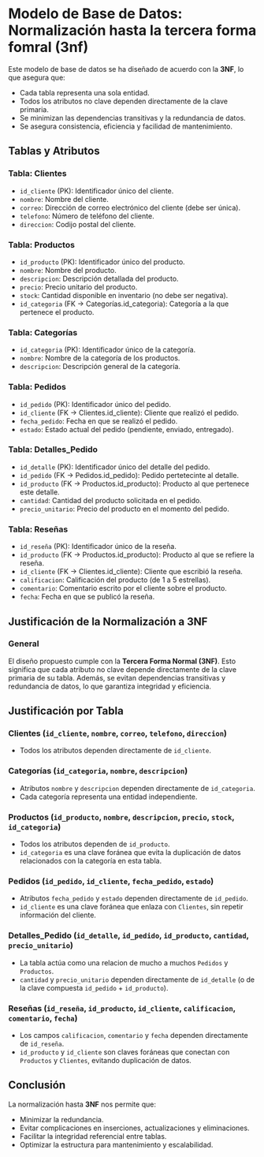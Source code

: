 # Modelo de Base de Datos: Normalización hasta la tercera forma fomral (3nf)

Este modelo de base de datos se ha diseñado de acuerdo con la **3NF**, lo que asegura que:

- Cada tabla representa una sola entidad.
- Todos los atributos no clave dependen directamente de la clave primaria.
- Se minimizan las dependencias transitivas y la redundancia de datos.
- Se asegura consistencia, eficiencia y facilidad de mantenimiento.

## Tablas y Atributos

### Tabla: Clientes
- `id_cliente` (PK): Identificador único del cliente.
- `nombre`: Nombre del cliente.
- `correo`: Dirección de correo electrónico del cliente (debe ser única).
- `telefono`: Número de teléfono del cliente.
- `direccion`: Codijo postal del cliente.

### Tabla: Productos
- `id_producto` (PK): Identificador único del producto.
- `nombre`: Nombre del producto.
- `descripcion`: Descripción detallada del producto.
- `precio`: Precio unitario del producto.
- `stock`: Cantidad disponible en inventario (no debe ser negativa).
- `id_categoria` (FK → Categorías.id_categoria): Categoría a la que pertenece el producto.

### Tabla: Categorías
- `id_categoria` (PK): Identificador único de la categoría.
- `nombre`: Nombre de la categoría de los productos.
- `descripcion`: Descripción general de la categoría.

### Tabla: Pedidos
- `id_pedido` (PK): Identificador único del pedido.
- `id_cliente` (FK → Clientes.id_cliente): Cliente que realizó el pedido.
- `fecha_pedido`: Fecha en que se realizó el pedido.
- `estado`: Estado actual del pedido (pendiente, enviado, entregado).

### Tabla: Detalles_Pedido
- `id_detalle` (PK): Identificador único del detalle del pedido.
- `id_pedido` (FK → Pedidos.id_pedido): Pedido pertetecinte al detalle.
- `id_producto` (FK → Productos.id_producto): Producto al que pertenece este detalle.
- `cantidad`: Cantidad del producto solicitada en el pedido.
- `precio_unitario`: Precio del producto en el momento del pedido.

### Tabla: Reseñas
- `id_reseña` (PK): Identificador único de la reseña.
- `id_producto` (FK → Productos.id_producto): Producto al que se refiere la reseña.
- `id_cliente` (FK → Clientes.id_cliente): Cliente que escribió la reseña.
- `calificacion`: Calificación del producto (de 1 a 5 estrellas).
- `comentario`: Comentario escrito por el cliente sobre el producto.
- `fecha`: Fecha en que se publicó la reseña.

## Justificación de la Normalización a 3NF

### General
El diseño propuesto cumple con la **Tercera Forma Normal (3NF)**. Esto significa que cada atributo no clave depende directamente de la clave primaria de su tabla. Además, se evitan dependencias transitivas y redundancia de datos, lo que garantiza integridad y eficiencia.

## Justificación por Tabla

### Clientes (`id_cliente`, `nombre`, `correo`, `telefono`, `direccion`)
- Todos los atributos dependen directamente de `id_cliente`.

### Categorías (`id_categoria`, `nombre`, `descripcion`)
- Atributos `nombre` y `descripcion` dependen directamente de `id_categoria`.
- Cada categoría representa una entidad independiente.

### Productos (`id_producto`, `nombre`, `descripcion`, `precio`, `stock`, `id_categoria`)
- Todos los atributos dependen de `id_producto`.
- `id_categoria` es una clave foránea que evita la duplicación de datos relacionados con la categoría en esta tabla.

### Pedidos (`id_pedido`, `id_cliente`, `fecha_pedido`, `estado`)
- Atributos `fecha_pedido` y `estado` dependen directamente de `id_pedido`.
- `id_cliente` es una clave foránea que enlaza con `Clientes`, sin repetir información del cliente.

### Detalles_Pedido (`id_detalle`, `id_pedido`, `id_producto`, `cantidad`, `precio_unitario`)
- La tabla actúa como una relacion de mucho a muchos `Pedidos` y `Productos`.
- `cantidad` y `precio_unitario` dependen directamente de `id_detalle` (o de la clave compuesta `id_pedido` + `id_producto`).

### Reseñas (`id_reseña`, `id_producto`, `id_cliente`, `calificacion`, `comentario`, `fecha`)
- Los campos `calificacion`, `comentario` y `fecha` dependen directamente de `id_reseña`.
- `id_producto` y `id_cliente` son claves foráneas que conectan con `Productos` y `Clientes`, evitando duplicación de datos.


## Conclusión

La normalización hasta **3NF** nos permite que:

- Minimizar la redundancia.
- Evitar complicaciones en inserciones, actualizaciones y eliminaciones.
- Facilitar la integridad referencial entre tablas.
- Optimizar la estructura para mantenimiento y escalabilidad.


